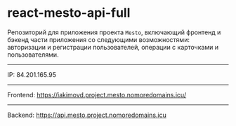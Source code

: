 # react-mesto-api-full

Репозиторий для приложения проекта `Mesto`, включающий фронтенд и бэкенд части приложения со следующими возможностями: авторизации и регистрации пользователей, операции с карточками и пользователями.

---

IP: 84.201.165.95

---

Frontend: https://iakimovd.project.mesto.nomoredomains.icu/

---

Backend: https://api.mesto.project.nomoredomains.icu
